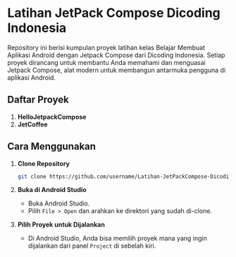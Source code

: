 # Latihan JetPack Compose Dicoding Indonesia

Repository ini berisi kumpulan proyek latihan kelas Belajar Membuat Aplikasi Android dengan Jetpack Compose dari Dicoding Indonesia. Setiap proyek dirancang untuk membantu Anda memahami dan menguasai Jetpack Compose, alat modern untuk membangun antarmuka pengguna di aplikasi Android.

## Daftar Proyek

1. **HelloJetpackCompose**
2. **JetCoffee**

## Cara Menggunakan

1. **Clone Repository**
   ```bash
   git clone https://github.com/username/Latihan-JetPackCompose-Dicoding-Indonesia.git
   ```
   
2. **Buka di Android Studio**
   - Buka Android Studio.
   - Pilih `File > Open` dan arahkan ke direktori yang sudah di-clone.

3. **Pilih Proyek untuk Dijalankan**
   - Di Android Studio, Anda bisa memilih proyek mana yang ingin dijalankan dari panel `Project` di sebelah kiri.
